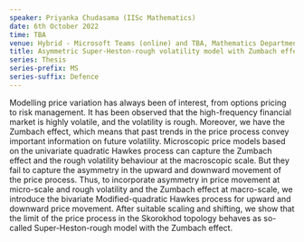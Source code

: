 ```yaml
---
speaker: Priyanka Chudasama (IISc Mathematics)
date: 6th October 2022
time: TBA
venue: Hybrid - Microsoft Teams (online) and TBA, Mathematics Department
title: Asymmetric Super-Heston-rough volatility model with Zumbach effect as a scaling limit of quadratic Hawkes processes
series: Thesis
series-prefix: MS
series-suffix: Defence
---
```


Modelling price variation has always been of interest, from options pricing to risk management. It has been observed that
the high-frequency financial market is highly volatile, and the volatility is rough. Moreover, we have the Zumbach effect,
which means that past trends in the price process convey important information on future volatility. Microscopic price
models based on the univariate quadratic Hawkes process can capture the Zumbach effect and the rough volatility behaviour
at the macroscopic scale. But they fail to capture the asymmetry in the upward and downward movement of the price process.
Thus, to incorporate asymmetry in price movement at micro-scale and rough volatility and the Zumbach effect at macro-scale,
we introduce the bivariate Modified-quadratic Hawkes process for upward and downward price movement. After suitable scaling
and shifting, we show that the limit of the price process in the Skorokhod topology behaves as so-called Super-Heston-rough
model with the Zumbach effect.
